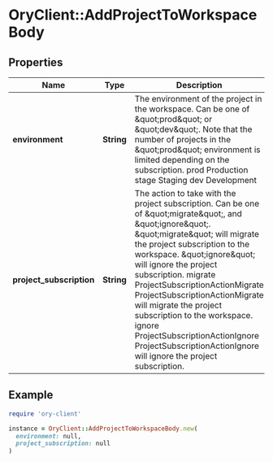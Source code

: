 # OryClient::AddProjectToWorkspaceBody

## Properties

| Name | Type | Description | Notes |
| ---- | ---- | ----------- | ----- |
| **environment** | **String** | The environment of the project in the workspace. Can be one of \&quot;prod\&quot; or \&quot;dev\&quot;. Note that the number of projects in the \&quot;prod\&quot; environment is limited depending on the subscription. prod Production stage Staging dev Development |  |
| **project_subscription** | **String** | The action to take with the project subscription. Can be one of \&quot;migrate\&quot;, and \&quot;ignore\&quot;. \&quot;migrate\&quot; will migrate the project subscription to the workspace. \&quot;ignore\&quot; will ignore the project subscription. migrate ProjectSubscriptionActionMigrate  ProjectSubscriptionActionMigrate will migrate the project subscription to the  workspace. ignore ProjectSubscriptionActionIgnore  ProjectSubscriptionActionIgnore will ignore the project subscription. |  |

## Example

```ruby
require 'ory-client'

instance = OryClient::AddProjectToWorkspaceBody.new(
  environment: null,
  project_subscription: null
)
```

